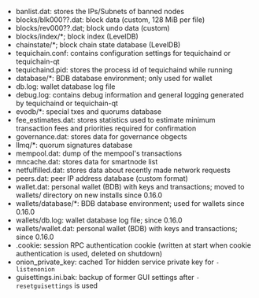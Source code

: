 -   banlist.dat: stores the IPs/Subnets of banned nodes
-   blocks/blk000??.dat: block data (custom, 128 MiB per file)
-   blocks/rev000??.dat; block undo data (custom)
-   blocks/index/\*; block index (LevelDB)
-   chainstate/\*; block chain state database (LevelDB)
-   tequichain.conf: contains configuration settings for tequichaind or tequichain-qt
-   tequichaind.pid: stores the process id of tequichaind while running
-   database/\*: BDB database environment; only used for wallet
-   db.log: wallet database log file
-   debug.log: contains debug information and general logging generated by tequichaind or tequichain-qt
-   evodb/\*: special txes and quorums database
-   fee_estimates.dat: stores statistics used to estimate minimum transaction fees and priorities required for confirmation
-   governance.dat: stores data for governance obgects
-   llmq/\*: quorum signatures database
-   mempool.dat: dump of the mempool's transactions
-   mncache.dat: stores data for smartnode list
-   netfulfilled.dat: stores data about recently made network requests
-   peers.dat: peer IP address database (custom format)
-   wallet.dat: personal wallet (BDB) with keys and transactions; moved to wallets/ directory on new installs since 0.16.0
-   wallets/database/\*: BDB database environment; used for wallets since 0.16.0
-   wallets/db.log: wallet database log file; since 0.16.0
-   wallets/wallet.dat: personal wallet (BDB) with keys and transactions; since 0.16.0
-   .cookie: session RPC authentication cookie (written at start when cookie authentication is used, deleted on shutdown)
-   onion_private_key: cached Tor hidden service private key for `-listenonion`
-   guisettings.ini.bak: backup of former GUI settings after `-resetguisettings` is used

